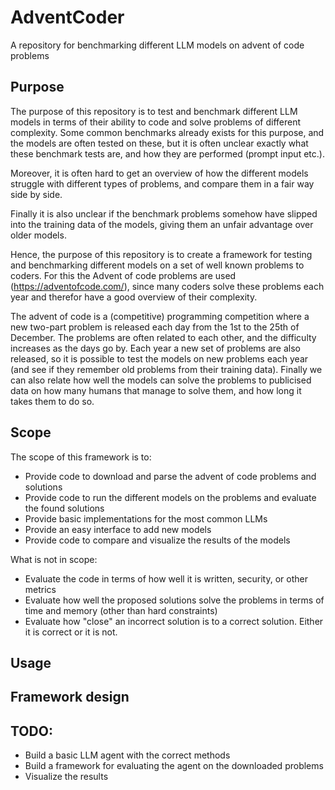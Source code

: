 # AdventCoder
A repository for benchmarking different LLM models on advent of code problems


## Purpose
The purpose of this repository is to test and benchmark different LLM models in terms of their ability to code and solve 
problems of different complexity. Some common benchmarks already exists for this purpose, and the models are often tested
on these, but it is often unclear exactly what these benchmark tests are, and how they are performed (prompt input etc.).

Moreover, it is often hard to get an overview of how the different models struggle with different types of problems, and
compare them in a fair way side by side. 

Finally it is also unclear if the benchmark problems somehow have slipped into the training data of the models, giving 
them an unfair advantage over older models.

Hence, the purpose of this repository is to create a framework for testing and benchmarking different models on a set of
well known problems to coders. For this the Advent of code problems are used (https://adventofcode.com/), since many 
coders solve these problems each year and therefor have a good overview of their complexity. 

The advent of code is a (competitive) programming competition where a new two-part problem is released each day from the
1st to the 25th of December. The problems are often related to each other, and the difficulty increases as the days go by.
Each year a new set of problems are also released, so it is possible to test the models on new problems each year 
(and see if they remember old problems from their training data). Finally we can also relate how well the models can 
solve the problems to publicised data on how many humans that manage to solve them, and how long it takes them to do so.

## Scope
The scope of this framework is to:
- Provide code to download and parse the advent of code problems and solutions
- Provide code to run the different models on the problems and evaluate the found solutions
- Provide basic implementations for the most common LLMs 
- Provide an easy interface to add new models
- Provide code to compare and visualize the results of the models

What is not in scope:
- Evaluate the code in terms of how well it is written, security, or other metrics
- Evaluate how well the proposed solutions solve the problems in terms of time and memory (other than hard constraints)
- Evaluate how "close" an incorrect solution is to a correct solution. Either it is correct or it is not.

## Usage

## Framework design

## TODO:
- Build a basic LLM agent with the correct methods
- Build a framework for evaluating the agent on the downloaded problems
- Visualize the results